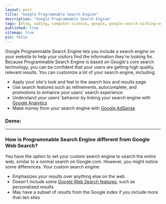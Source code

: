 ```yaml
---
layout: post
title: "Google Programmable Search Engine"
description: "Google Programmable Search Engine"
tags: [blog, coding, computer-science, google, google-search-withing-webpage, google-programmable-search-engine, programmable-search-engine]
published: true
sitemap: true
pin: false
---
```




Google Programmable Search Engine lets you include a search engine on your website to help your visitors find the information they're looking for. Because Programmable Search Engine is based on Google's core search technology, you can be confident that your users are getting high quality, relevant results. You can customize a lot of your search engine, including:

-   Apply your site's look and feel to the search box and results page
-   Use search features such as refinements, autocomplete, and promotions to enhance your users' search experience
-   Understand your users' behavior by linking your search engine with  [Google Analytics](https://google.com/analytics/)
-   Make money from your search engine with  [Google AdSense](https://google.com/adsense)

### Demo:

<script async src="https://cse.google.com/cse.js?cx=4269bf6b77dbf4cae">
</script>
<div class="gcse-search"></div>

---

### How is Programmable Search Engine different from Google Web Search?

You have the option to set your custom search engine to search the entire web, similar to a normal search on Google.com. However, you might notice some differences. Your custom search engine:

-   Emphasizes your results over anything else on the web
-   Doesn't include some  [Google Web Search features](https://support.google.com/websearch#topic=3378866), such as personalized results
-   May have a subset of results from the Google index if you include more than ten sites

